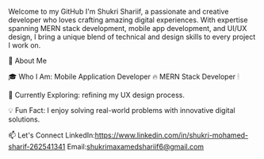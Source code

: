 Welcome to my GitHub I'm Shukri Shariif, a passionate and creative developer who loves crafting amazing
digital experiences. With expertise spanning MERN stack development,
mobile app development, and UI/UX design, I bring a unique blend of technical and design skills to every project I work on.

🌟 About Me

🎓 Who I Am: Mobile Application Developer 🔥 MERN Stack Developer 🕯

🌱 Currently Exploring: refining my UX design process.

💡 Fun Fact: I enjoy solving real-world problems with innovative digital solutions.

📫 Let's Connect
LinkedIn:https://www.linkedin.com/in/shukri-mohamed-sharif-262541341
Email:shukrimaxamedshariif6@gmail.com

<!---
shukrishariif/shukrishariif is a ✨ special ✨ repository because its `README.md` (this file) appears on your GitHub profile.
You can click the Preview link to take a look at your changes.
--->
